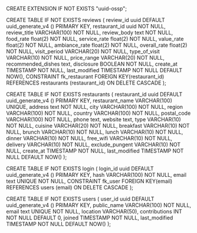 CREATE EXTENSION IF NOT EXISTS "uuid-ossp";


CREATE TABLE IF NOT EXISTS reviews (
	review_id uuid DEFAULT uuid_generate_v4 () PRIMARY KEY,
	restaurant_id uuid NOT NULL,
	review_title VARCHAR(100) NOT NULL,
	review_body text NOT NULL,
	food_rate float(2) NOT NULL,
	service_rate float(2) NOT NULL,
	value_rate float(2) NOT NULL,
	ambiance_rate float(2) NOT NULL,
    overall_rate float(2) NOT NULL,
	visit_period VARCHAR(20) NOT NULL,
	type_of_visit VARCHAR(10) NOT NULL,
	price_range VARCHAR(20) NOT NULL,
	recommended_dishes text,
	disclosure BOOLEAN NOT NULL,
	create_at TIMESTAMP NOT NULL,
	last_modified TIMESTAMP NOT NULL DEFAULT NOW(),
	CONSTRAINT fk_restaurant
      FOREIGN KEY(restaurant_id) 
	  REFERENCES restaurants (restaurant_id)
	  ON DELETE CASCADE
);


CREATE TABLE IF NOT EXISTS restaurants (
	restaurant_id uuid DEFAULT uuid_generate_v4 () PRIMARY KEY,
	restaurant_name VARCHAR(100) UNIQUE,
	address text NOT NULL,
	city VARCHAR(100) NOT NULL,
	region VARCHAR(100) NOT NULL,
	country VARCHAR(100) NOT NULL,
	postal_code VARCHAR(100) NOT NULL,
	phone text,
	website text,
	type VARCHAR(10) NOT NULL,
	cuisine VARCHAR(20) NOT NULL,
	breakfast VARCHAR(10) NOT NULL,
	brunch VARCHAR(10) NOT NULL,
	lunch VARCHAR(10) NOT NULL,
	dinner VARCHAR(10) NOT NULL,
	free_wifi VARCHAR(10) NOT NULL,
	delivery VARCHAR(10) NOT NULL,
	exclude_pungent VARCHAR(10) NOT NULL,
	create_at TIMESTAMP NOT NULL,
    last_modified TIMESTAMP NOT NULL DEFAULT NOW()
);

CREATE TABLE IF NOT EXISTS login (
	login_id uuid DEFAULT uuid_generate_v4 () PRIMARY KEY,
	hash VARCHAR(100) NOT NULL,
	email text UNIQUE NOT NULL,
    CONSTRAINT fk_user
      FOREIGN KEY(email) 
	  REFERENCES users (email)
	  ON DELETE CASCADE
);

CREATE TABLE IF NOT EXISTS users (
	user_id uuid DEFAULT uuid_generate_v4 () PRIMARY KEY,
	public_name VARCHAR(100) NOT NULL,
	email text UNIQUE NOT NULL,
    location VARCHAR(50),
    contributions INT NOT NULL DEFAULT 0,
    joined TIMESTAMP NOT NULL,
    last_modified TIMESTAMP NOT NULL DEFAULT NOW()
);